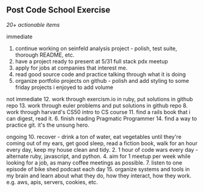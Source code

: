 ## Post Code School Exercise
_20+ actionable items_

immediate
1. continue working on seinfeld analysis project - polish, test suite, thorough README, etc.
5. have a project ready to present at 5/31 full stack pdx meetup
3. apply for jobs at companies that interest me.
16. read good source code and practice talking through what it is doing
9. organize portfolio projects on github - polish and add styling to some friday projects i enjoyed to add volume

not immediate
12. work through exercism.io in ruby, put solutions in github repo
13. work through euler problems and put solutions in github repo
8. work through harvard's CS50 intro to CS course
11. find a rails book that i can digest, read it.
6. finish reading Pragmatic Programmer
14. find a way to practice git. it's the unsung hero.

ongoing
10. recover - drink a ton of water, eat vegetables until they're coming out of my ears, get good sleep, read a fiction book, walk for an hour every day, keep my house clean and tidy.
2. 1 hour of code wars every day - alternate ruby, javascript, and python.
4. aim for 1 meetup per week while looking for a job, as many coffee meetings as possible.
7. listen to one episode of bike shed podcast each day
15. organize systems and tools in my brain and learn about what they do, how they interact, how they work. e.g. aws, apis, servers, cookies, etc.
